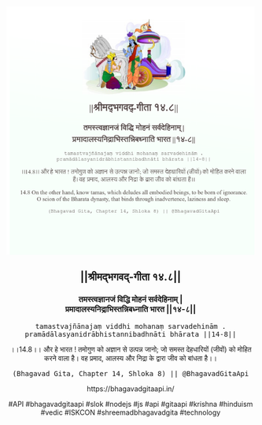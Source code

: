 <img src="../../asset/BG_14_8.png"/>
<center><h2>||श्रीमद्‍भगवद्‍-गीता १४.८||</h2>
<h3>तमस्त्वज्ञानजं विद्धि मोहनं सर्वदेहिनाम् |<br/>प्रमादालस्यनिद्राभिस्तन्निबध्नाति भारत ||१४-८||</h3>
<pre>tamastvajñānajaṃ viddhi mohanaṃ sarvadehinām .<br/>pramādālasyanidrābhistannibadhnāti bhārata ||14-8||</pre>
<p>।।14.8।। और हे भारत ! तमोगुण को अज्ञान से उत्पन्न जानो; जो समस्त देहधारियों (जीवों) को मोहित करने वाला है। वह प्रमाद, आलस्य और निद्रा के द्वारा जीव को बांधता है।।</p>
<pre>(Bhagavad Gita, Chapter 14, Shloka 8) || @BhagavadGitaApi</pre><p>https://bhagavadgitaapi.in/</p><p>#API #bhagavadgitaapi #slok #nodejs #js #api #gitaapi #krishna #hinduism #vedic #ISKCON #shreemadbhagavadgita #technology</p></center>